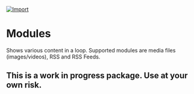 [![Import](https://cdn.infobeamer.com/s/img/import.png)](https://info-beamer.com/use?url=https://github.com/info-beamer/package-modules)

# Modules

Shows various content in a loop. Supported modules are media files
(images/videos), RSS and RSS Feeds.

## This is a work in progress package. Use at your own risk.
